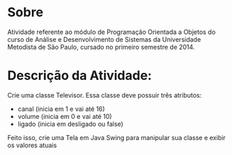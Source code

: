 # Sobre

Atividade referente ao módulo de Programação Orientada a Objetos do curso de Análise e Desenvolvimento de Sistemas da Universidade Metodista de São Paulo, cursado no primeiro semestre de 2014.

# Descrição da Atividade:

Crie uma classe Televisor. Essa classe deve possuir três atributos:

- canal (inicia em 1 e vai até 16)
- volume (inicia em 0 e vai até 10)
- ligado (inicia em desligado ou false)

Feito isso, crie uma Tela em Java Swing para manipular sua classe e exibir os valores atuais
